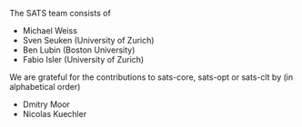 The SATS team consists of
* Michael Weiss
* Sven Seuken (University of Zurich)
* Ben Lubin (Boston University)
* Fabio Isler (University of Zurich)

We are grateful for the contributions to sats-core, sats-opt or sats-clt by (in alphabetical order)
* Dmitry Moor
* Nicolas Kuechler
